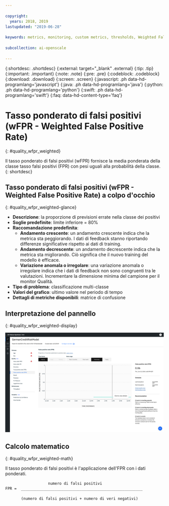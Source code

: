 ```yaml
---

copyright:
  years: 2018, 2019
lastupdated: "2019-06-28"

keywords: metrics, monitoring, custom metrics, thresholds, Weighted False Positive Rate, wFPR

subcollection: ai-openscale

---
```


{:shortdesc: .shortdesc}
{:external: target="_blank" .external}
{:tip: .tip}
{:important: .important}
{:note: .note}
{:pre: .pre}
{:codeblock: .codeblock}
{:download: .download}
{:screen: .screen}
{:javascript: .ph data-hd-programlang='javascript'}
{:java: .ph data-hd-programlang='java'}
{:python: .ph data-hd-programlang='python'}
{:swift: .ph data-hd-programlang='swift'}
{:faq: data-hd-content-type='faq'}

# Tasso ponderato di falsi positivi (wFPR - Weighted False Positive Rate)
{: #quality_wfpr_weighted}

Il tasso ponderato di falsi positivi (wFPR) fornisce la media ponderata della classe tasso falsi positivi (FPR) con pesi uguali alla probabilità della classe.
{: shortdesc}

## Tasso ponderato di falsi positivi (wFPR - Weighted False Positive Rate) a colpo d'occhio
{: #quality_wfpr_weighted-glance}

- **Descrizione**: la proporzione di previsioni errate nella classe dei positivi
- **Soglie predefinite**: limite inferiore = 80%
- **Raccomandazione predefinita**:
   - **Andamento crescente**: un andamento crescente indica che la metrica sta peggiorando. I dati di feedback stanno riportando differenze significative rispetto ai dati di training.
   - **Andamento decrescente**: un andamento decrescente indica che la metrica sta migliorando. Ciò significa che il nuovo training del modello è efficace.
   - **Variazione anomala o irregolare**: una variazione anomala o irregolare indica che i dati di feedback non sono congruenti tra le valutazioni. Incrementare la dimensione minima del campione per il monitor Qualità.
- **Tipo di problema**: classificazione multi-classe
- **Valori del grafico**: ultimo valore nel periodo di tempo
- **Dettagli di metriche disponibili**: matrice di confusione

## Interpretazione del pannello
{: #quality_wfpr_weighted-display}

![viene visualizzato il grafico del tasso ponderato di falsi positivi.](images/quality-fpr.png)

## Calcolo matematico
{: #quality_wfpr_weighted-math}

Il tasso ponderato di falsi positivi è l'applicazione dell'FPR con i dati ponderati.

```
                   numero di falsi positivi
FPR =  ______________________________________________________

       (numero di falsi positivi + numero di veri negativi)
```
